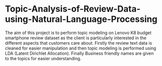 # Topic-Analysis-of-Review-Data-using-Natural-Language-Processing
The aim of this project is to perform topic modeling on Lenovo K8 budget smartphone review dataset as the client is particularly interested in the different aspects that customers care about. Firstly the review text data is cleaned for easier manipulation and then topic modeling is performed using LDA (Latent Dirichlet Allocation). Finally Business friendly names are given to the topics for easier understanding.
